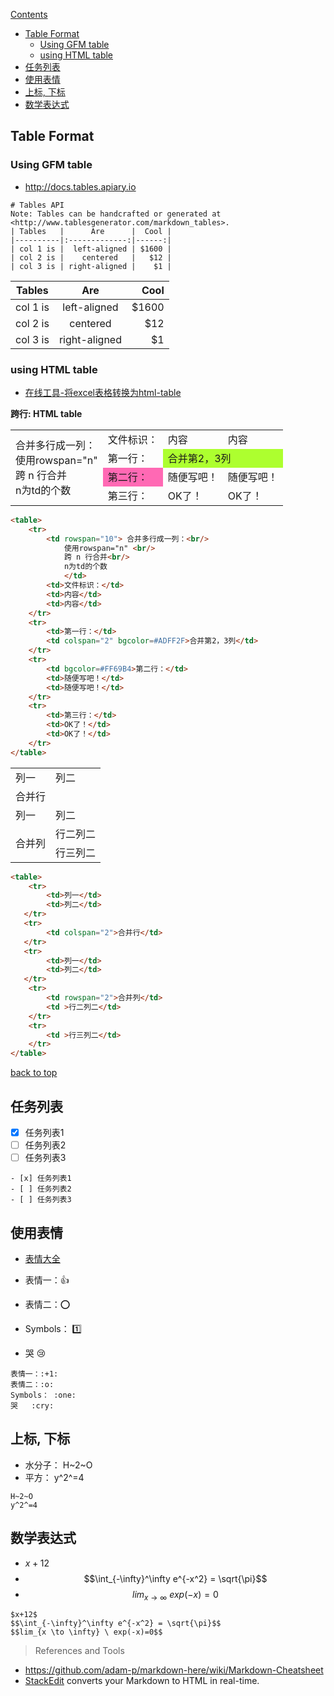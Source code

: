 [Contents](#top)

- [Table Format](#table-format)
  - [Using GFM table](#using-gfm-table)
  - [using HTML table](#using-html-table)
- [任务列表](#%e4%bb%bb%e5%8a%a1%e5%88%97%e8%a1%a8)
- [使用表情](#%e4%bd%bf%e7%94%a8%e8%a1%a8%e6%83%85)
- [上标, 下标](#%e4%b8%8a%e6%a0%87-%e4%b8%8b%e6%a0%87)
- [数学表达式](#%e6%95%b0%e5%ad%a6%e8%a1%a8%e8%be%be%e5%bc%8f)

## Table Format

### Using GFM table

-  http://docs.tables.apiary.io

```
# Tables API 
Note: Tables can be handcrafted or generated at <http://www.tablesgenerator.com/markdown_tables>.
| Tables   |      Are      |  Cool |
|----------|:-------------:|------:|
| col 1 is |  left-aligned | $1600 |
| col 2 is |    centered   |   $12 |
| col 3 is | right-aligned |    $1 |
```

| Tables   |      Are      |  Cool |
|----------|:-------------:|------:|
| col 1 is |  left-aligned | $1600 |
| col 2 is |    centered   |   $12 |
| col 3 is | right-aligned |    $1 |

### using HTML table

- [在线工具-将excel表格转换为html-table](http://pressbin.com/tools/excel_to_html_table/index.html)

**跨行: HTML table**

<table>
    <tr>
        <td rowspan="10"> 合并多行成一列：<br/>
            使用rowspan="n" <br/>
            跨 n 行合并<br/>
            n为td的个数
            </td>
        <td>文件标识：</td>
        <td>内容</td>
        <td>内容</td>
    </tr>
    <tr>
        <td>第一行：</td>
        <td colspan="2" bgcolor=#ADFF2F>合并第2，3列</td>
    </tr>
    <tr>
        <td bgcolor=#FF69B4>第二行：</td>
        <td>随便写吧！</td>
        <td>随便写吧！</td>
    </tr>
    <tr>
        <td>第三行：</td>
        <td>OK了！</td>
        <td>OK了！</td>
    </tr>
</table>

```html
<table>
    <tr>
        <td rowspan="10"> 合并多行成一列：<br/>
            使用rowspan="n" <br/>
            跨 n 行合并<br/>
            n为td的个数
            </td>
        <td>文件标识：</td>
        <td>内容</td>
        <td>内容</td>
    </tr>
    <tr>
        <td>第一行：</td>
        <td colspan="2" bgcolor=#ADFF2F>合并第2，3列</td>
    </tr>
    <tr>
        <td bgcolor=#FF69B4>第二行：</td>
        <td>随便写吧！</td>
        <td>随便写吧！</td>
    </tr>
    <tr>
        <td>第三行：</td>
        <td>OK了！</td>
        <td>OK了！</td>
    </tr>
</table>
```

<table>
    <tr>
        <td>列一</td> 
        <td>列二</td> 
   </tr>
   <tr>
        <td colspan="2">合并行</td>    
   </tr>
   <tr>
        <td>列一</td> 
        <td>列二</td> 
   </tr>
    <tr>
        <td rowspan="2">合并列</td>    
        <td >行二列二</td>  
    </tr>
    <tr>
        <td >行三列二</td>  
    </tr>
</table>

```html
<table>
    <tr>
        <td>列一</td> 
        <td>列二</td> 
   </tr>
   <tr>
        <td colspan="2">合并行</td>    
   </tr>
   <tr>
        <td>列一</td> 
        <td>列二</td> 
   </tr>
    <tr>
        <td rowspan="2">合并列</td>    
        <td >行二列二</td>  
    </tr>
    <tr>
        <td >行三列二</td>  
    </tr>
</table>
```

[back to top](#top)

## 任务列表

- [x] 任务列表1
- [ ] 任务列表2
- [ ] 任务列表3

```
- [x] 任务列表1
- [ ] 任务列表2
- [ ] 任务列表3
```

## 使用表情

- [表情大全](http://www.webpagefx.com/tools/emoji-cheat-sheet/)

- 表情一：:+1:
- 表情二：:o:
- Symbols： :one:
- 哭   :cry:

```
表情一：:+1:
表情二：:o:
Symbols： :one:
哭   :cry:
```

## 上标, 下标

- 水分子： H~2~O
- 平方： y^2^=4

```
H~2~O
y^2^=4
```

## 数学表达式

- $x+12$
- $$\int_{-\infty}^\infty e^{-x^2} = \sqrt{\pi}$$
- $$lim_{x \to \infty} \ exp(-x)=0$$

```
$x+12$
$$\int_{-\infty}^\infty e^{-x^2} = \sqrt{\pi}$$
$$lim_{x \to \infty} \ exp(-x)=0$$
```

> References and Tools
- https://github.com/adam-p/markdown-here/wiki/Markdown-Cheatsheet
- [StackEdit](https://stackedit.io/) converts your Markdown to HTML in real-time.

